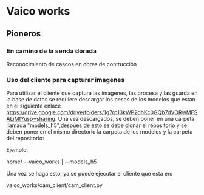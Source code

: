# Vaico works
## Pioneros
### En camino de la senda dorada

Reconocimiento de cascos en obras de contrucción

### Uso del cliente para capturar imagenes

Para utilizar el cliente que captura las imagenes, las procesa y las guarda en la base de datos se requiere descargar los pesos de los modelos que estan en el siguiente enlace https://drive.google.com/drive/folders/1g7rp13kWP2dhKc0GQb7dVORwMFSALiMf?usp=sharing. Una vez descargados, se deben poner en una carpeta llamada "models_h5",despues de esto se debe clonar el repositorio y se deben poner en el mismo directorio la carpeta de los modelos y la carpeta del repositorio:

Ejemplo:

home/
    --vaico_works
    |
    --models_h5

Una vez se haga esto, ya se puede ejecutar el cliente que esta en:

vaico_works/cam_client/cam_client.py
